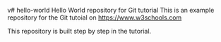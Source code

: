 v# hello-world
Hello World repository for Git tutorial
This is an example repository for the Git tutoial on https://www.w3schools.com

This repository is built step by step in the tutorial.